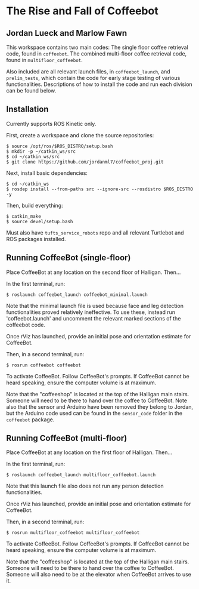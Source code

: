 # The Rise and Fall of Coffeebot
## Jordan Lueck and Marlow Fawn

This workspace contains two main codes:
	The single floor coffee retrieval code, found in `coffeebot`.
	The combined multi-floor coffee retrieval code, found in `multifloor_coffeebot`.

Also included are all relevant launch files, in `coffeebot_launch`, and `prelim_tests`, which contain the code for early stage testing of various functionalities.
Descriptions of how to install the code and run each division can be found below.

## Installation

Currently supports ROS Kinetic only.

First, create a workspace and clone the source repositories:
```
$ source /opt/ros/$ROS_DISTRO/setup.bash
$ mkdir -p ~/catkin_ws/src
$ cd ~/catkin_ws/src
$ git clone https://github.com/jordanml7/coffeebot_proj.git
```

Next, install basic dependencies:
```
$ cd ~/catkin_ws
$ rosdep install --from-paths src --ignore-src --rosdistro $ROS_DISTRO -y
```

Then, build everything:
```
$ catkin_make
$ source devel/setup.bash
```

Must also have `tufts_service_robots` repo and all relevant Turtlebot and ROS packages installed.


## Running CoffeeBot (single-floor)

Place CoffeeBot at any location on the second floor of Halligan. Then...

In the first terminal, run:
```
$ roslaunch coffeebot_launch coffeebot_minimal.launch
```
Note that the minimal launch file is used because face and leg detection functionalities proved relatively ineffective. To use these, instead run 'coffeebot.launch' and uncomment the relevant marked sections of the coffeebot code.

Once rViz has launched, provide an initial pose and orientation estimate for CoffeeBot.

Then, in a second terminal, run:
```
$ rosrun coffeebot coffeebot
```
To activate CoffeeBot. Follow CoffeeBot's prompts. If CoffeeBot cannot be heard speaking, ensure the computer volume is at maximum.

Note that the "coffeeshop" is located at the top of the Halligan main stairs. Someone will need to be there to hand over the coffee to CoffeeBot. Note also that the sensor and Arduino have been removed they belong to Jordan, but the Arduino code used can be found in the `sensor_code` folder in the `coffeebot` package.


## Running CoffeeBot (multi-floor)

Place CoffeeBot at any location on the first floor of Halligan. Then...

In the first terminal, run:
```
$ roslaunch coffeebot_launch multifloor_coffeebot.launch
```
Note that this launch file also does not run any person detection functionalities.

Once rViz has launched, provide an initial pose and orientation estimate for CoffeeBot.

Then, in a second terminal, run:
```
$ rosrun multifloor_coffeebot multifloor_coffeebot
```

To activate CoffeeBot. Follow CoffeeBot's prompts. If CoffeeBot cannot be heard speaking, ensure the computer volume is at maximum.

Note that the "coffeeshop" is located at the top of the Halligan main stairs. Someone will need to be there to hand over the coffee to CoffeeBot. Someone will also need to be at the elevator when CoffeeBot arrives to use it.


